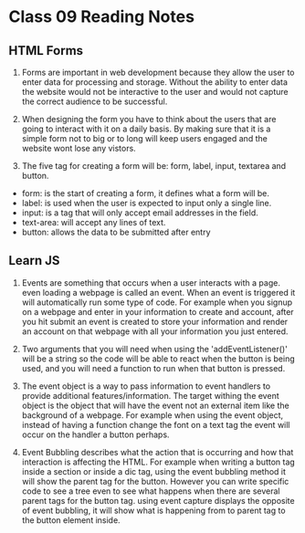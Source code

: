 # Class 09 Reading Notes

## HTML Forms

1) Forms are important in web development because they allow the user to enter data for processing and storage. Without the ability to enter data the website would not be interactive to the user and would not capture the correct audience to be successful.

2) When designing the form you have to think about the users that are going to interact with it on a daily basis. By making sure that it is a simple form not to big or to long will keep users engaged and the website wont lose any vistors.  

3) The five tag for creating a form will be: form, label, input, textarea and button.

- form: is the start of creating a form, it defines what a form will be.
- label: is used when the user is expected to input only a single line.
- input: is a tag that will only accept email addresses in the field.
- text-area: will accept any lines of text.
- button: allows the data to be submitted after entry

## Learn JS

1) Events are something that occurs when a user interacts with a page. even loading a webpage is called an event. When an event is triggered it will automatically run some type of code. For example when you signup on a webpage and enter in your information to create and account, after you hit submit an event is created to store your information and render an account on that webpage with all your information you just entered.

2) Two arguments that you will need when using the 'addEventListener()' will be a string so the code will be able to react when the button is being used, and you will need a function to run when that button is pressed.

3) The event object is a way to pass information to event handlers to provide additional features/information. The target withing the event object is the object that will have the event not an external item like the background of a webpage. For example when using the event object, instead of having a function change the font on a text tag the event will occur on the handler a button perhaps.

4) Event Bubbling describes what the action that is occurring and how that interaction is affecting the HTML. For example when writing a button tag inside a section or inside a dic tag, using the event bubbling method it will show the parent tag for the button. However you can write specific code to see a tree even to see what happens when there are several parent tags for the button tag. using event capture displays the opposite of event bubbling, it will show what is happening from to parent tag to the button element inside.